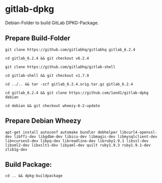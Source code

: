 # gitlab-dpkg
Debian-Folder to build GitLab DPKG-Package.

## Prepare Build-Folder

    git clone https://github.com/gitlabhq/gitlabhq gitlab_6.2.4

    cd gitlab_6.2.4 && git checkout v6.2.4

    git clone https://github.com/gitlabhq/gitlab-shell

    cd gitlab-shell && git checkout v1.7.9

    cd ../.. && tar -zcf gitlab_6.2.4.orig.tar.gz gitlab_6.2.4

    cd gitlab_6.2.4 && git clone https://github.com/1and1/gitlab-dpkg debian

    cd debian && git checkout wheezy-6-2-update

## Prepare Debian Wheezy

    apt-get install autoconf automake bundler debhelper libcurl4-openssl-dev libffi-dev libgdbm-dev libicu-dev libmagic-dev libmysqlclient-dev libncurses5-dev libpq-dev libreadline-dev libruby1.9.1 libssl-dev libxml2-dev libxslt1-dev libyaml-dev quilt ruby1.9.3 ruby1.9.1-dev zlib1g-dev

## Build Package:

    cd .. && dpkg-buildpackage

